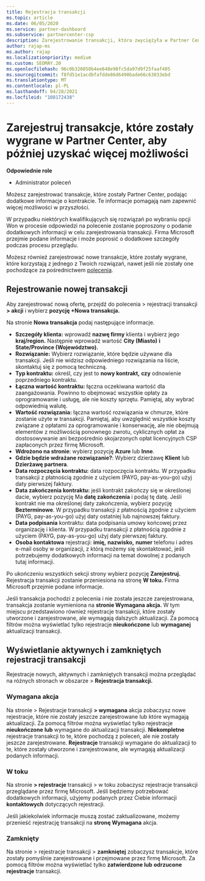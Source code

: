 ```yaml
---
title: Rejestracja transakcji
ms.topic: article
ms.date: 06/05/2020
ms.service: partner-dashboard
ms.subservice: partnercenter-csp
description: Zarejestrowanie transakcji, która zwyciężyła w Partner Center, ułatwia firmie Microsoft zapewnienie większej liczby możliwości w przyszłości.
author: rajap-ms
ms.author: rajap
ms.localizationpriority: medium
ms.custom: SEOMAY.20
ms.openlocfilehash: 96c0b320850b4ee648e98fc5da97d9f25faaf405
ms.sourcegitcommit: f8fd51e1acdbfafdde86d6490bade66c63033ebd
ms.translationtype: MT
ms.contentlocale: pl-PL
ms.lasthandoff: 04/28/2021
ms.locfileid: "108172438"
---
```

# <a name="register-deals-youve-won-in-partner-center-so-you-can-get-more-opportunities-later"></a>Zarejestruj transakcje, które zostały wygrane w Partner Center, aby później uzyskać więcej możliwości

**Odpowiednie role**

- Administrator poleceń

Możesz zarejestrować transakcje, które zostały Partner Center, podając dodatkowe informacje o kontrakcie. Te informacje pomagają nam zapewnić więcej możliwości w przyszłości.

W przypadku niektórych kwalifikujących  się [](manage-leads.md)rozwiązań po wybraniu opcji Won w procesie odpowiedzi na polecenie zostanie poproszony o podanie dodatkowych informacji w celu zarejestrowania transakcji. Firma Microsoft przejmie podane informacje i może poprosić o dodatkowe szczegóły podczas procesu przeglądu.

Możesz również zarejestrować nowe transakcje, które zostały wygrane, które korzystają z jednego z Twoich rozwiązań, nawet jeśli nie zostały one pochodzące za pośrednictwem [polecenia](referrals.md). 

## <a name="register-a-new-deal"></a>Rejestrowanie nowej transakcji

Aby zarejestrować nową ofertę, przejdź do polecenia > rejestracji transakcji **> akcji** i wybierz **pozycję +Nowa transakcja.**

Na stronie **Nowa transakcja** podaj następujące informacje.

- **Szczegóły klienta:** wprowadź **nazwę firmy** klienta i wybierz jego **kraj/region.** Następnie wprowadź wartość **City (Miasto)** **i State/Province (Województwo).**
- **Rozwiązanie:** Wybierz rozwiązanie, które będzie używane dla transakcji. Jeśli nie widzisz odpowiedniego rozwiązania na liście, skontaktuj się z pomocą techniczną.
- **Typ kontraktu:** określ, czy jest to **nowy kontrakt,** **czy** odnowienie poprzedniego kontraktu.
- **Łączna wartość kontraktu:** łączna oczekiwana wartość dla zaangażowania. Powinno to obejmować wszystkie opłaty za oprogramowanie i usługę, ale nie koszty sprzętu. Pamiętaj, aby wybrać odpowiednią walutę.
- **Wartość rozwiązania:** łączna wartość rozwiązania w chmurze, które zostanie użyte w transakcji. Pamiętaj, aby uwzględnić wszystkie koszty związane z opłatami za oprogramowanie i konserwację, ale nie obejmują elementów z możliwością ponownego zwrotu, cyklicznych opłat za dostosowywanie ani bezpośrednio skojarzonych opłat licencyjnych CSP zapłaconych przez firmę Microsoft.
- **Wdrożono na stronie**: wybierz pozycję **Azure** lub **Inne**.
- **Gdzie będzie wdrażane rozwiązanie?**: Wybierz dzierżawę **Klient** lub **Dzierżawę partnera**.
- **Data rozpoczęcia kontraktu:** data rozpoczęcia kontraktu. W przypadku transakcji z płatnością zgodnie z użyciem (PAYG, pay-as-you-go) użyj daty pierwszej faktury.
- **Data zakończenia kontraktu:** jeśli kontrakt zakończy się w określonej dacie, wybierz pozycję Ma **datę zakończenia** i podaj tę datę. Jeśli kontrakt nie ma określonej daty zakończenia, wybierz pozycję **Bezterminowe**. W przypadku transakcji z płatnością zgodnie z użyciem (PAYG, pay-as-you-go) użyj daty ostatniej lub najnowszej faktury.
- **Data podpisania** kontraktu: data podpisania umowy końcowej przez organizację i klienta. W przypadku transakcji z płatnością zgodnie z użyciem (PAYG, pay-as-you-go) użyj daty pierwszej faktury.
- **Osoba kontaktowa** rejestracji: **imię,** **nazwisko,**  **numer** telefonu i adres e-mail osoby w organizacji, z którą możemy się skontaktować, jeśli potrzebujemy dodatkowych informacji na temat dowolnej z podanych tutaj informacji.

Po ukończeniu wszystkich sekcji strony wybierz pozycję **Zarejestruj.** Rejestracja transakcji zostanie przeniesiona na stronę **W toku.** Firma Microsoft przejmie podane informacje.

Jeśli transakcja pochodzi z polecenia i nie została jeszcze zarejestrowana, transakcja zostanie wymieniona na **stronie Wymagana akcja.** W tym miejscu przedstawiono również rejestracje transakcji, które zostały utworzone i zarejestrowane, ale wymagają dalszych aktualizacji. Za pomocą filtrów można wyświetlać tylko rejestracje **nieukończone** lub **wymaganej** aktualizacji transakcji.

## <a name="viewing-active-and-closed-deal-registrations"></a>Wyświetlanie aktywnych i zamkniętych rejestracji transakcji

Rejestracje nowych, aktywnych i zamkniętych transakcji można przeglądać na różnych stronach w obszarze > **Rejestracja transakcji.**

### <a name="action-required"></a>Wymagana akcja

Na stronie > Rejestracje transakcji **> wymagana** akcja zobaczysz nowe rejestracje, które nie zostały jeszcze zarejestrowane lub które wymagają aktualizacji. Za pomocą filtrów można wyświetlać tylko rejestracje **nieukończone** **lub** wymagane do aktualizacji transakcji. **Niekompletne** rejestracje transakcji to te, które pochodzą z poleceń, ale nie zostały jeszcze zarejestrowane. **Rejestracje** transakcji wymagane do aktualizacji to te, które zostały utworzone i zarejestrowane, ale wymagają aktualizacji podanych informacji.

### <a name="in-progress"></a>W toku

Na stronie **> rejestracje** transakcji > w toku zobaczysz rejestracje transakcji przeglądane przez firmę Microsoft. Jeśli będziemy potrzebować dodatkowych informacji, użyjemy podanych przez Ciebie informacji **kontaktowych** dotyczących rejestracji.

Jeśli jakiekolwiek informacje muszą zostać zaktualizowane, możemy przenieść rejestrację transakcji na **stronę Wymagana** akcja.

### <a name="closed"></a>Zamknięty

Na stronie > rejestracje transakcji > **zamkniętej** zobaczysz transakcje, które zostały pomyślnie zarejestrowane i przejmowane przez firmę Microsoft. Za pomocą filtrów można wyświetlać tylko **zatwierdzone lub** **odrzucone rejestracje** transakcji.
